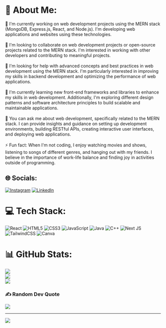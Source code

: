 # 💫 About Me:
🔭 I'm currently working on web development projects using the MERN stack (MongoDB, Express.js, React, and Node.js). I'm developing web applications and websites using these technologies.<br><br>👯 I'm looking to collaborate on web development projects or open-source projects related to the MERN stack. I'm interested in working with other developers and contributing to meaningful projects.<br><br>🤝 I'm looking for help with advanced concepts and best practices in web development using the MERN stack. I'm particularly interested in improving my skills in backend development and optimizing the performance of web applications.<br><br>🌱 I'm currently learning new front-end frameworks and libraries to enhance my skills in web development. Additionally, I'm exploring different design patterns and software architecture principles to build scalable and maintainable applications.<br><br>💬 You can ask me about web development, specifically related to the MERN stack. I can provide insights and guidance on setting up development environments, building RESTful APIs, creating interactive user interfaces, and deploying web applications.<br><br>⚡ Fun fact: When I'm not coding, I enjoy watching movies and shows, listening to songs of different genres, and hanging out with my friends. I believe in the importance of work-life balance and finding joy in activities outside of programming.


## 🌐 Socials:
[![Instagram](https://img.shields.io/badge/Instagram-%23E4405F.svg?logo=Instagram&logoColor=white)](https://instagram.com/_pratham_bulani_) [![LinkedIn](https://img.shields.io/badge/LinkedIn-%230077B5.svg?logo=linkedin&logoColor=white)](https://linkedin.com/in/pratham-bulani) 

# 💻 Tech Stack:
![React](https://img.shields.io/badge/react-%2320232a.svg?style=for-the-badge&logo=react&logoColor=%2361DAFB) ![HTML5](https://img.shields.io/badge/html5-%23E34F26.svg?style=for-the-badge&logo=html5&logoColor=white) ![CSS3](https://img.shields.io/badge/css3-%231572B6.svg?style=for-the-badge&logo=css3&logoColor=white) ![JavaScript](https://img.shields.io/badge/javascript-%23323330.svg?style=for-the-badge&logo=javascript&logoColor=%23F7DF1E) ![Java](https://img.shields.io/badge/java-%23ED8B00.svg?style=for-the-badge&logo=java&logoColor=white) ![C++](https://img.shields.io/badge/c++-%2300599C.svg?style=for-the-badge&logo=c%2B%2B&logoColor=white) ![Next JS](https://img.shields.io/badge/Next-black?style=for-the-badge&logo=next.js&logoColor=white) ![TailwindCSS](https://img.shields.io/badge/tailwindcss-%2338B2AC.svg?style=for-the-badge&logo=tailwind-css&logoColor=white) ![Canva](https://img.shields.io/badge/Canva-%2300C4CC.svg?style=for-the-badge&logo=Canva&logoColor=white)
# 📊 GitHub Stats:
![](https://github-readme-stats.vercel.app/api?username=PrathamBulani&theme=dark&hide_border=false&include_all_commits=false&count_private=false)<br/>
![](https://github-readme-streak-stats.herokuapp.com/?user=PrathamBulani&theme=dark&hide_border=false)<br/>
![](https://github-readme-stats.vercel.app/api/top-langs/?username=PrathamBulani&theme=dark&hide_border=false&include_all_commits=false&count_private=false&layout=compact)

### ✍️ Random Dev Quote
![](https://quotes-github-readme.vercel.app/api?type=horizontal&theme=radical)

---
[![](https://visitcount.itsvg.in/api?id=PrathamBulani&icon=7&color=6)](https://visitcount.itsvg.in)
